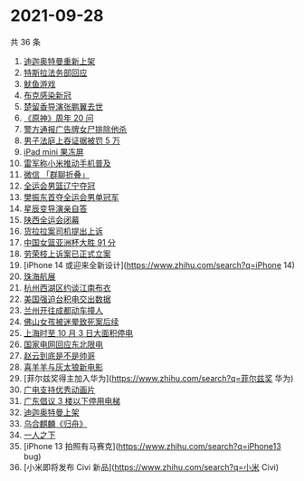# 2021-09-28

共 36 条

<!-- BEGIN -->
<!-- 最后更新时间 Tue Sep 28 2021 22:12:01 GMT+0800 (China Standard Time) -->

1. [迪迦奥特曼重新上架](https://www.zhihu.com/search?q=迪迦奥特曼)
1. [特斯拉法务部回应](https://www.zhihu.com/search?q=特斯拉)
1. [鱿鱼游戏](https://www.zhihu.com/search?q=鱿鱼游戏)
1. [布克感染新冠](https://www.zhihu.com/search?q=布克)
1. [楚留香导演张鹏翼去世](https://www.zhihu.com/search?q=张鹏翼)
1. [《原神》周年 20 问](https://www.zhihu.com/search?q=原神)
1. [警方通报广告牌女尸排除他杀](https://www.zhihu.com/search?q=广告牌)
1. [男子法庭上吞证据被罚 5 万](https://www.zhihu.com/search?q=吞证据)
1. [iPad mini 果冻屏](https://www.zhihu.com/search?q=ipadmini6)
1. [雷军称小米推动手机普及](https://www.zhihu.com/search?q=雷军小米)
1. [微信 「群聊折叠」](https://www.zhihu.com/search?q=群聊折叠)
1. [全运会男篮辽宁夺冠](https://www.zhihu.com/search?q=全运会男篮)
1. [樊振东首夺全运会男单冠军](https://www.zhihu.com/search?q=樊振东)
1. [星辰变导演亲自答](https://www.zhihu.com/search?q=星辰变)
1. [陕西全运会闭幕](https://www.zhihu.com/search?q=全运会)
1. [货拉拉案司机提出上诉](https://www.zhihu.com/search?q=货拉拉)
1. [中国女篮亚洲杯大胜 91 分](https://www.zhihu.com/search?q=中国女篮)
1. [劳荣枝上诉案已正式立案](https://www.zhihu.com/search?q=劳荣枝)
1. [iPhone 14 或迎来全新设计](https://www.zhihu.com/search?q=iPhone 14)
1. [珠海航展](https://www.zhihu.com/search?q=珠海航展)
1. [杭州西湖区约谈江南布衣](https://www.zhihu.com/search?q=江南布衣)
1. [美国强迫台积电交出数据](https://www.zhihu.com/search?q=台积电)
1. [兰州开往成都动车撞人](https://www.zhihu.com/search?q=动车撞人)
1. [佛山女孩被迷晕致死案后续](https://www.zhihu.com/search?q=佛山女孩)
1. [上海时至 10 月 3 日大面积停电](https://www.zhihu.com/search?q=上海停电)
1. [国家电网回应东北限电](https://www.zhihu.com/search?q=东北限电)
1. [赵云到底是不是帅哥](https://www.zhihu.com/search?q=赵云)
1. [喜羊羊与灰太狼新电影](https://www.zhihu.com/search?q=喜羊羊与灰太狼)
1. [菲尔兹奖得主加入华为](https://www.zhihu.com/search?q=菲尔兹奖 华为)
1. [广电支持优秀动画片](https://www.zhihu.com/search?q=动画片)
1. [广东倡议 3 楼以下停用电梯](https://www.zhihu.com/search?q=电梯停用)
1. [迪迦奥特曼上架](https://www.zhihu.com/search?q=迪迦奥特曼)
1. [乌合麒麟《归舟》](https://www.zhihu.com/search?q=乌合麒麟)
1. [一人之下](https://www.zhihu.com/search?q=一人之下)
1. [iPhone 13 拍照有马赛克](https://www.zhihu.com/search?q=iPhone13 bug)
1. [小米即将发布 Civi 新品](https://www.zhihu.com/search?q=小米 Civi)

<!-- END -->
